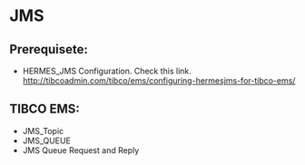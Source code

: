 # JMS 
## Prerequisete:
  * HERMES_JMS Configuration.
  Check this link. http://tibcoadmin.com/tibco/ems/configuring-hermesjms-for-tibco-ems/ 
   
  
## TIBCO EMS:
  * JMS_Topic
  * JMS_QUEUE
  * JMS Queue Request and Reply
  
    
